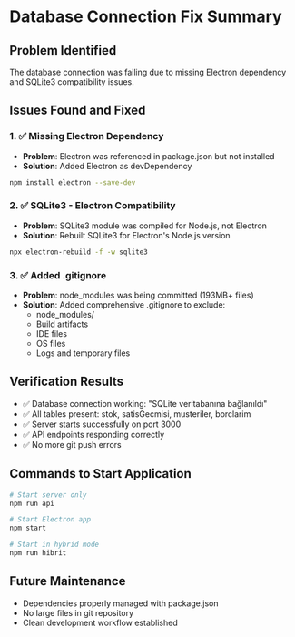 # Database Connection Fix Summary

## Problem Identified
The database connection was failing due to missing Electron dependency and SQLite3 compatibility issues.

## Issues Found and Fixed

### 1. ✅ Missing Electron Dependency
- **Problem**: Electron was referenced in package.json but not installed
- **Solution**: Added Electron as devDependency
```bash
npm install electron --save-dev
```

### 2. ✅ SQLite3 - Electron Compatibility
- **Problem**: SQLite3 module was compiled for Node.js, not Electron
- **Solution**: Rebuilt SQLite3 for Electron's Node.js version
```bash
npx electron-rebuild -f -w sqlite3
```

### 3. ✅ Added .gitignore
- **Problem**: node_modules was being committed (193MB+ files)
- **Solution**: Added comprehensive .gitignore to exclude:
  - node_modules/
  - Build artifacts
  - IDE files
  - OS files
  - Logs and temporary files

## Verification Results
- ✅ Database connection working: "SQLite veritabanına bağlanıldı"
- ✅ All tables present: stok, satisGecmisi, musteriler, borclarim
- ✅ Server starts successfully on port 3000
- ✅ API endpoints responding correctly
- ✅ No more git push errors

## Commands to Start Application
```bash
# Start server only
npm run api

# Start Electron app
npm start

# Start in hybrid mode
npm run hibrit
```

## Future Maintenance
- Dependencies properly managed with package.json
- No large files in git repository
- Clean development workflow established
